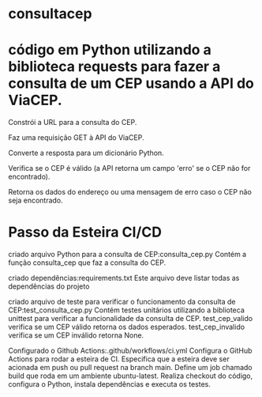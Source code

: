 # consultacep

# código em Python utilizando a biblioteca requests para fazer a consulta de um CEP usando a API do ViaCEP.



Constrói a URL para a consulta do CEP.

Faz uma requisição GET à API do ViaCEP.

Converte a resposta para um dicionário Python.

Verifica se o CEP é válido (a API retorna um campo 'erro' se o CEP não for encontrado).

Retorna os dados do endereço ou uma mensagem de erro caso o CEP não seja encontrado.

# Passo da Esteira CI/CD

criado arquivo Python para a consulta de CEP:consulta_cep.py
Contém a função consulta_cep que faz a consulta do CEP.

criado dependências:requirements.txt
Este arquivo deve listar todas as dependências do projeto

criado arquivo de teste para verificar o funcionamento da consulta de CEP:test_consulta_cep.py
Contém testes unitários utilizando a biblioteca unittest para verificar a funcionalidade da consulta de CEP.
test_cep_valido verifica se um CEP válido retorna os dados esperados.
test_cep_invalido verifica se um CEP inválido retorna None.

Configurado o Github Actions:.github/workflows/ci.yml
Configura o GitHub Actions para rodar a esteira de CI.
Especifica que a esteira deve ser acionada em push ou pull request na branch main.
Define um job chamado build que roda em um ambiente ubuntu-latest.
Realiza checkout do código, configura o Python, instala dependências e executa os testes.


